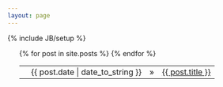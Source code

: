 ```yaml
---
layout: page
---
```

{% include JB/setup %}

<title>bdep</title>
    
<ul class="posts">
	<table>
  	{% for post in site.posts %}
	<tr>
    	<td><li></li></td>
		<td><span>{{ post.date | date_to_string }}</span></td>
		<td>&raquo;</td>
		<td><a href="{{ BASE_PATH }}{{ post.url }}">{{ post.title }}</a></td>
	<tr>
  	{% endfor %}
  	</table>
</ul>
